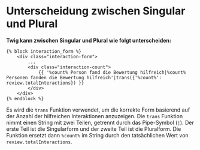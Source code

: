 # Unterscheidung zwischen Singular und Plural

**Twig kann zwischen Singular und Plural wie folgt unterscheiden:**

```twig
{% block interaction_form %}
    <div class="interaction-form">
        ...
        <div class="interaction-count">
            {{ '%count% Person fand die Bewertung hilfreich|%count% Personen fanden die Bewertung hilfreich'|trans({'%count%': review.totalInteractions}) }}
        </div>
    </div>
{% endblock %}
```

Es wird die `trans` Funktion verwendet, um die korrekte Form basierend auf der Anzahl der hilfreichen Interaktionen anzuzeigen. Die `trans` Funktion nimmt einen String mit zwei Teilen, getrennt durch das Pipe-Symbol (`|`). Der erste Teil ist die Singularform und der zweite Teil ist die Pluralform. Die Funktion ersetzt dann `%count%` im String durch den tatsächlichen Wert von `review.totalInteractions`.
